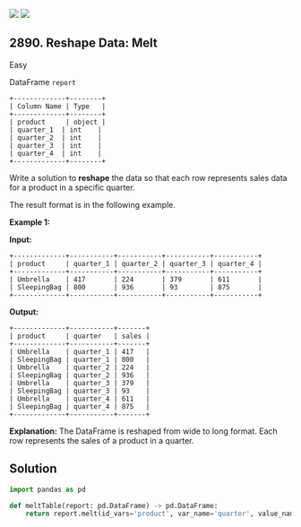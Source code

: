 [![](https://img.shields.io/github/stars/javadev/LeetCode-in-Java?label=Stars&style=flat-square)](https://github.com/javadev/LeetCode-in-Java)
[![](https://img.shields.io/github/forks/javadev/LeetCode-in-Java?label=Fork%20me%20on%20GitHub%20&style=flat-square)](https://github.com/javadev/LeetCode-in-Java/fork)

## 2890\. Reshape Data: Melt

Easy

DataFrame `report` 

    +-------------+--------+ 
    | Column Name | Type   | 
    +-------------+--------+ 
    | product     | object | 
    | quarter_1  | int    | 
    | quarter_2  | int    | 
    | quarter_3  | int    | 
    | quarter_4  | int    | 
    +-------------+--------+

Write a solution to **reshape** the data so that each row represents sales data for a product in a specific quarter.

The result format is in the following example.

**Example 1:**

**Input:** 

    +-------------+-----------+-----------+-----------+-----------+ 
    | product     | quarter_1 | quarter_2 | quarter_3 | quarter_4 | 
    +-------------+-----------+-----------+-----------+-----------+ 
    | Umbrella    | 417       | 224       | 379       | 611       | 
    | SleepingBag | 800       | 936       | 93        | 875       | 
    +-------------+-----------+-----------+-----------+-----------+

**Output:** 

    +-------------+-----------+-------+ 
    | product     | quarter   | sales | 
    +-------------+-----------+-------+ 
    | Umbrella    | quarter_1 | 417   | 
    | SleepingBag | quarter_1 | 800   | 
    | Umbrella    | quarter_2 | 224   | 
    | SleepingBag | quarter_2 | 936   | 
    | Umbrella    | quarter_3 | 379   | 
    | SleepingBag | quarter_3 | 93    | 
    | Umbrella    | quarter_4 | 611   | 
    | SleepingBag | quarter_4 | 875   |  
    +-------------+-----------+-------+

**Explanation:** The DataFrame is reshaped from wide to long format. Each row represents the sales of a product in a quarter.

## Solution

```python
import pandas as pd

def meltTable(report: pd.DataFrame) -> pd.DataFrame:
    return report.melt(id_vars='product', var_name='quarter', value_name='sales')
```